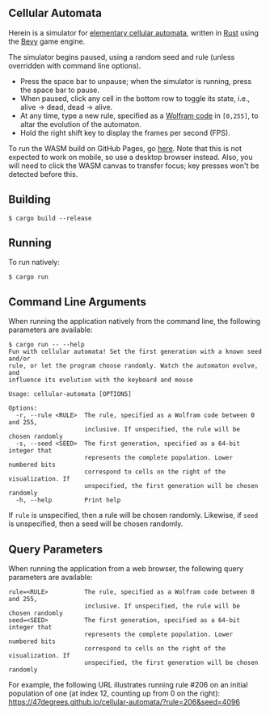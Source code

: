 Cellular Automata
----------------------------

Herein is a simulator for
[elementary&#32;cellular&#32;automata](https://en.wikipedia.org/wiki/Elementary_cellular_automaton),
written in [Rust](https://www.rust-lang.org/) using the
[Bevy](https://bevyengine.org/) game engine.

The simulator begins paused, using a random seed and rule (unless overridden
with command line options).

* Press the space bar to unpause; when the simulator is running, press the space
  bar to pause.
* When paused, click any cell in the bottom row to toggle its state, i.e.,
  alive -> dead, dead -> alive.
* At any time, type a new rule, specified as a
  [Wolfram&#32;code](https://en.wikipedia.org/wiki/Wolfram_code) in
  `[0,255]`, to altar the evolution of the automaton.
* Hold the right shift key to display the frames per second (FPS).

To run the WASM build on GitHub Pages, go
[here](https://47degrees.github.io/cellular-automata). Note that this is not
expected to work on mobile, so use a desktop browser instead. Also, you will
need to click the WASM canvas to transfer focus; key presses won't be detected
before this.

Building
--------

```shell
$ cargo build --release
```

Running
-------

To run natively:

```shell
$ cargo run
```

Command Line Arguments
----------------------

When running the application natively from the command line, the following
parameters are available:

```text
$ cargo run -- --help
Fun with cellular automata! Set the first generation with a known seed and/or
rule, or let the program choose randomly. Watch the automaton evolve, and
influence its evolution with the keyboard and mouse

Usage: cellular-automata [OPTIONS]

Options:
  -r, --rule <RULE>  The rule, specified as a Wolfram code between 0 and 255,
                     inclusive. If unspecified, the rule will be chosen randomly
  -s, --seed <SEED>  The first generation, specified as a 64-bit integer that
                     represents the complete population. Lower numbered bits
                     correspond to cells on the right of the visualization. If
                     unspecified, the first generation will be chosen randomly
  -h, --help         Print help
```

If `rule` is unspecified, then a rule will be chosen randomly. Likewise, if
`seed` is unspecified, then a seed will be chosen randomly.

Query Parameters
----------------

When running the application from a web browser, the following query parameters
are available:

```text
rule=<RULE>          The rule, specified as a Wolfram code between 0 and 255,
                     inclusive. If unspecified, the rule will be chosen randomly
seed=<SEED>          The first generation, specified as a 64-bit integer that
                     represents the complete population. Lower numbered bits
                     correspond to cells on the right of the visualization. If
                     unspecified, the first generation will be chosen randomly
```

For example, the following URL illustrates running rule #206 on an initial
population of one (at index 12, counting up from 0 on the right):
https://47degrees.github.io/cellular-automata/?rule=206&seed=4096
